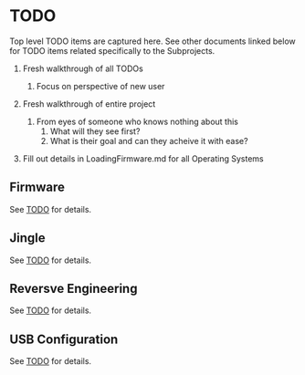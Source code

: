 # TODO

Top level TODO items are captured here. See other documents linked below for
 TODO items related specifically to the Subprojects.

1. Fresh walkthrough of all TODOs
    1. Focus on perspective of new user
1. Fresh walkthrough of entire project
    1. From eyes of someone who knows nothing about this
        1. What will they see first?
        1. What is their goal and can they acheive it with ease?

1. Fill out details in LoadingFirmware.md for all Operating Systems

## Firmware

See [TODO](./Firmware/TODO.md) for details.

## Jingle

See [TODO](./Jingle/TODO.md) for details.

## Reversve Engineering

See [TODO](./ReverseEngineering/TODO.md) for details.

## USB Configuration

See [TODO](./UsbConfiguration/TODO.md) for details.

